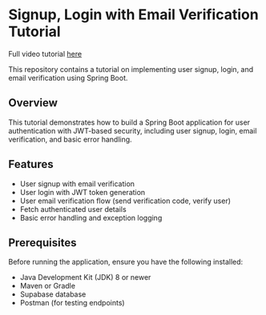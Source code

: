 # Signup, Login with Email Verification Tutorial

Full video tutorial [here](https://youtu.be/uZGuwX3St_c?si=jIITQc20dXuGoOAP)

This repository contains a tutorial on implementing user signup, login, and email verification using Spring Boot.

## Overview

This tutorial demonstrates how to build a Spring Boot application for user authentication with JWT-based security, including user signup, login, email verification, and basic error handling.

## Features

- User signup with email verification
- User login with JWT token generation
- User email verification flow (send verification code, verify user)
- Fetch authenticated user details
- Basic error handling and exception logging

## Prerequisites

Before running the application, ensure you have the following installed:

- Java Development Kit (JDK) 8 or newer
- Maven or Gradle
- Supabase database
- Postman (for testing endpoints)
